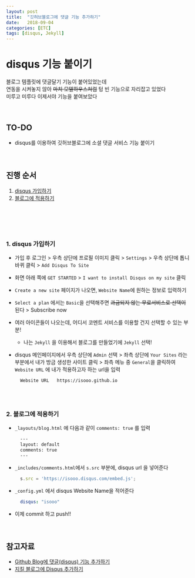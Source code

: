 ```yaml
---
layout: post
title:  "깃허브블로그에 댓글 기능 추가하기"
date:   2018-09-04
categories: [ETC]
tags: [disqus, Jekyll]
---
```


# disqus 기능 붙이기
블로그 템플릿에 댓글달기 기능이 붙어있었는데  
연동을 시켜놓지 않아 ~~마치 모델하우스처럼~~ 텅 빈 기능으로 자리잡고 있었다  
미루고 미루다 이제서야 기능을 붙여보았다  
<br/><br/>  
  
  

##  TO-DO
- disqus를 이용하여 깃허브블로그에 소셜 댓글 서비스 기능 붙이기  
<br/><br/>
  
  
  
## 진행 순서
1. [disqus 가입하기](#ch1)
2. [블로그에 적용하기](#ch2)  
<br/>  
  
  
<a name="ch1"></a>
<br/><br/>
### 1. disqus 가입하기
- 가입 후 로그인 > 우측 상단에 프로필 이미지 클릭 > `Settings` > 우측 상단에 톱니바퀴 클릭 > `Add Disqus To Site`  

- 화면 아래 쪽에 `GET STARTED` > `I want to install Disqus on my site` 클릭  

- `Create a new site` 페이지가 나오면, `Website Name`에 원하는 정보로 입력하기
 
- `Select a plan` 에서는 `Basic`을 선택해주면 ~~과금되지 않는 무료서비스로 선택이~~ 된다 > Subscribe now

- 여러 아이콘들이 나오는데, 어디서 코멘트 서비스를 이용할 건지 선택할 수 있는 부분!   
    - 나는 `Jekyll` 을 이용해서 블로그를 만들었기에 `Jekyll` 선택!

- disqus 메인페이지에서 우측 상단에 `Admin` 선택 > 좌측 상단에 `Your Sites` 라는 부분에서 내가 방금 생성한 사이트 클릭 > 좌측 메뉴 중 `General`을 클릭하여 `Website URL` 에 내가 적용하고자 하는 url을 입력
    ```
      Website URL   https://isooo.github.io
    ```   
<a name="ch2"></a>
<br/><br/>
  
  
### 2. 블로그에 적용하기 
- `_layouts/blog.html` 에 다음과 같이 `comments: true` 를 입력
    ```html
      ---
      layout: default
      comments: true
      ---
    ```

- `_includes/comments.html`에서 `s.src` 부분에, disqus url 을 넣어준다
    ``` js
      s.src = 'https://isooo.disqus.com/embed.js';
    ```

- `_config.yml` 에서 disqus Website Name을 적어준다
    ```yml
      disqus: "isooo"
    ```

- 이제 commit 하고 push!!  
<br/><br/>


## 참고자료
- [Github Blog에 댓글(disqus) 기능 추가하기](https://devminjun.github.io/blog/addComments)
- [지킬 블로그에 Disqus 추가하기](https://hanjungv.github.io/2017-02-03-2_ETC_AddDisqus/)  

<br/>
